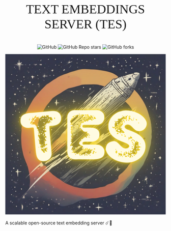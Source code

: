<p style="text-align:center; font-size:40px; font-family: 'Comic Sans MS', cursive;">TEXT EMBEDDINGS SERVER (TES)</p>

<p align="center">
<img alt="GitHub" src="https://img.shields.io/github/license/vilsonrodrigues/text-embeddings-server.svg?color=yellow">
<img alt="GitHub Repo stars" src="https://img.shields.io/github/stars/vilsonrodrigues/text-embeddings-server.svg?color=green">
<img alt="GitHub forks" src="https://img.shields.io/github/forks/vilsonrodrigues/text-embeddings-server.svg?color=rose">
</p>

![](images/tes-logo.png)


A scalable open-source text embedding server ☄️📄